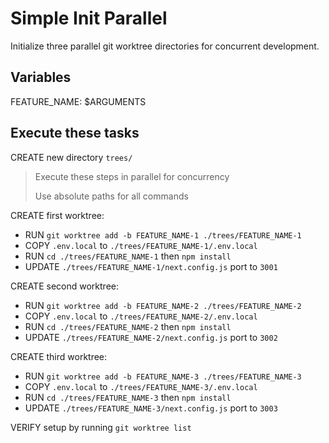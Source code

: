# Simple Init Parallel

Initialize three parallel git worktree directories for concurrent development.

## Variables

FEATURE_NAME: $ARGUMENTS

## Execute these tasks

CREATE new directory `trees/`

> Execute these steps in parallel for concurrency
>
> Use absolute paths for all commands

CREATE first worktree:
- RUN `git worktree add -b FEATURE_NAME-1 ./trees/FEATURE_NAME-1`
- COPY `.env.local` to `./trees/FEATURE_NAME-1/.env.local`
- RUN `cd ./trees/FEATURE_NAME-1` then `npm install`
- UPDATE `./trees/FEATURE_NAME-1/next.config.js` port to `3001`

CREATE second worktree:
- RUN `git worktree add -b FEATURE_NAME-2 ./trees/FEATURE_NAME-2`
- COPY `.env.local` to `./trees/FEATURE_NAME-2/.env.local`
- RUN `cd ./trees/FEATURE_NAME-2` then `npm install`
- UPDATE `./trees/FEATURE_NAME-2/next.config.js` port to `3002`

CREATE third worktree:
- RUN `git worktree add -b FEATURE_NAME-3 ./trees/FEATURE_NAME-3`
- COPY `.env.local` to `./trees/FEATURE_NAME-3/.env.local`
- RUN `cd ./trees/FEATURE_NAME-3` then `npm install`
- UPDATE `./trees/FEATURE_NAME-3/next.config.js` port to `3003`

VERIFY setup by running `git worktree list`